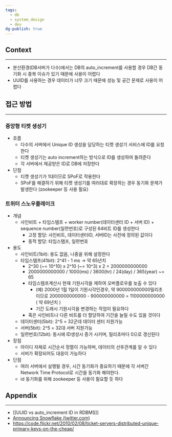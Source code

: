 ```yaml
---
tags:
  - db
  - system_design
  - dev
dg-publish: true
---
```

## Context
---
- 분산환경(DB서버가 다수)에서는 DB의 auto_increment를 사용할 경우 DB간 동기화 시 중복 이슈가 있기 때문에 사용이 어렵다
- UUID를 사용하는 경우 데이터가 너무 크기 때문에 성능 및 공간 문제로 사용이 어렵다
## 접근 방법
--- 
### 중앙형 티켓 생성기
- 흐름
	- 다수의 서버에서 Unique ID 생성을 담당하는 티켓 생성기 서비스에 ID를 요청한다
	- 티켓 생성기는 auto increment하는 방식으로 ID를 생성하여 돌려준다
	- 각 서버에서 제공받은 ID로 DB에 저장한다
- 단점
	- 티켓 생성기가 1대이므로 SPoF로 작용한다
	- SPoF를 해결하기 위해 티켓 생성기를 여러대로 확장하는 경우 동기화 문제가 발생한다 (zookeeper 등 사용 필요)
### 트위터 스노우플레이크
- 개념
	- 사인비트 + 타임스탬프 + worker number(데이터센터 ID + 서버 ID) + sequence number(일련번호)로 구성된 64비트 ID를 생성한다
		- 고정 할당: 사인비트, 데이터센터ID, 서버ID는 사전에 정의된 값이다
		- 동적 할당: 타임스탬프, 일련번호
- 용도
	- 사인비트(1bit): 용도 없음, 나중을 위해 설정한다
	- 타임스탬프(41bit): 2^41 - 1 ms -> 약 65년치
		- 2^30 (~= 10^10) x 2^10 (~= 10^3) x 2 = 2000000000000 
		- 2000000000000 / 1000(ms) / 3600(hr) / 24(day) / 365(year) ~= 65 
		- 타임스탬프계산시 현재 기원시각을 제하여 오버플로우를 늦출 수 있다
			- (예) 2000년 1월 1일이 기원시각인경우, 약 900000000000밀리초 이므로 2000000000000 - 900000000000 = 1100000000000 ( 약 69년치 )
			- 기간 도래시 기원시각을 변경하는 작업이 필요하다
		- 혹은 사인비트나 다른 비트를 더 할당하여 기간을 늘릴 수도 있을 것이다
	- 데이터센터(5bit): 2^5 = 32군데 데이터 센터 지원가능
	- 서버(5bit): 2^5 = 32대 서버 지원가능
	- 일련번호(12bit): 동시에 ID생성시 증가 시키며, 밀리초마다 0으로 갱신된다
- 장점
	- 아이디 자체로 시간순서 정렬이 가능하며, 데이터의 선후관계를 알 수 있다
	- 서버가 확장되어도 대응이 가능하다
- 단점
	- 여러 서버에서 실행될 경우, 시간 동기화가 중요하기 때문에 각 서버간 Network Time Protocol로 시간을 동기화 해야한다.
	- id 동기화를 위해 zookeeper 등 사용이 필요할 듯 하다
## Appendix
---
- [[UUID vs auto_increment ID in RDBMS]]
- [Announcing Snowflake (twitter.com)](https://blog.twitter.com/engineering/en_us/a/2010/announcing-snowflake)
- https://code.flickr.net/2010/02/08/ticket-servers-distributed-unique-primary-keys-on-the-cheap/